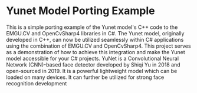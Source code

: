 # Yunet Model Porting Example

This is a simple porting example of the Yunet model's C++ code to the EMGU.CV and OpenCvSharp4 libraries in C#. 
The Yunet model, originally developed in C++, can now be utilized seamlessly within C# applications using the combination of EMGU.CV and OpenCvSharp4. This project serves as a demonstration of how to achieve this integration and make the Yunet model accessible for your C# projects.
YuNet is a Convolutional Neural Network (CNN)-based face detector developed by Shiqi Yu in 2018 and open-sourced in 2019. It is a powerful lightweight model which can be loaded on many devices. It can further be utilized for strong face recognition development
